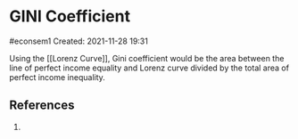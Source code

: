 # GINI Coefficient
#econsem1 
Created: 2021-11-28 19:31

Using the [[Lorenz Curve]], Gini coefficient would be the area between the line of perfect income equality and Lorenz curve divided by the total area of perfect income inequality. 

## References
1. 